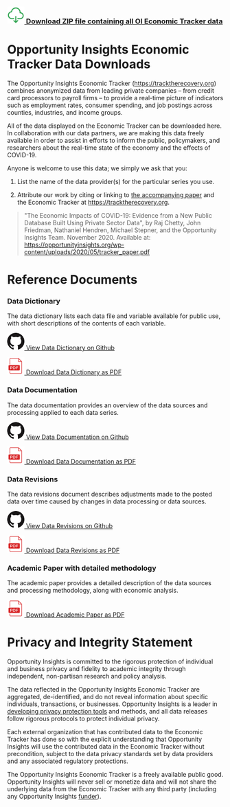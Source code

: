 ### [<img src="docs/download-icon.svg" alt="Download Link" width="40" style="display:inline;"/> Download ZIP file containing all OI Economic Tracker data](https://github.com/OpportunityInsights/EconomicTracker/archive/main.zip)

# Opportunity Insights Economic Tracker Data Downloads

The Opportunity Insights Economic Tracker (https://tracktherecovery.org) combines anonymized data from leading private companies – from credit card processors to payroll firms – to provide a real-time picture of indicators such as employment rates, consumer spending, and job postings across counties, industries, and income groups.

All of the data displayed on the Economic Tracker can be downloaded here. In collaboration with our data partners, we are making this data freely available in order to assist in efforts to inform the public, policymakers, and researchers about the real-time state of the economy and the effects of COVID-19.

Anyone is welcome to use this data; we simply we ask that you:

1. List the name of the data provider(s) for the particular series you use.

2. Attribute our work by citing or linking to [the accompanying paper](https://opportunityinsights.org/wp-content/uploads/2020/05/tracker_paper.pdf) and the Economic Tracker at https://tracktherecovery.org.

> "The Economic Impacts of COVID-19: Evidence from a New Public Database Built Using Private Sector Data", by Raj Chetty, John Friedman, Nathaniel Hendren, Michael Stepner, and the Opportunity Insights Team. November 2020. Available at: https://opportunityinsights.org/wp-content/uploads/2020/05/tracker_paper.pdf

# Reference Documents

### Data Dictionary

The data dictionary lists each data file and variable available for public use, with short descriptions of the contents of each variable.

[<img src="docs/GitHub-Mark-64px.png" alt="GH Viewer" width="40" style="display:inline;"/> View Data Dictionary on Github](https://github.com/OpportunityInsights/EconomicTracker/blob/main/docs/oi_tracker_data_dictionary.md)

[<img src="docs/pdf-icon.svg" alt="PDF Download" width="40" style="display:inline;"/> Download Data Dictionary as PDF](https://raw.githubusercontent.com/OpportunityInsights/EconomicTracker/main/docs/oi_tracker_data_dictionary.pdf)

### Data Documentation

The data documentation provides an overview of the data sources and processing applied to each data series.

[<img src="docs/GitHub-Mark-64px.png" alt="GH Viewer" width="40" style="display:inline;"/> View Data Documentation on Github](https://github.com/OpportunityInsights/EconomicTracker/blob/main/docs/oi_tracker_data_documentation.md)

[<img src="docs/pdf-icon.svg" alt="PDF Download" width="40" style="display:inline;"/> Download Data Documentation as PDF](https://raw.githubusercontent.com/OpportunityInsights/EconomicTracker/main/docs/oi_tracker_data_documentation.pdf)

### Data Revisions

The data revisions document describes adjustments made to the posted data over time caused by changes in data processing or data sources.

[<img src="docs/GitHub-Mark-64px.png" alt="GH Viewer" width="40" style="display:inline;"/> View Data Revisions on Github](https://github.com/OpportunityInsights/EconomicTracker/blob/main/docs/oi_tracker_data_revisions.md)

[<img src="docs/pdf-icon.svg" alt="PDF Download" width="40" style="display:inline;"/> Download Data Revisions as PDF](https://raw.githubusercontent.com/OpportunityInsights/EconomicTracker/main/docs/oi_tracker_data_revisions.pdf)

### Academic Paper with detailed methodology

The academic paper provides a detailed description of the data sources and processing methodology, along with economic analysis.

[<img src="docs/pdf-icon.svg" alt="PDF Download" width="40" style="display:inline;"/> Download Academic Paper as PDF](https://opportunityinsights.org/wp-content/uploads/2020/05/tracker_paper.pdf)

# Privacy and Integrity Statement

Opportunity Insights is committed to the rigorous protection of individual and business privacy and fidelity to academic integrity through independent, non-partisan research and policy analysis.

The data reflected in the Opportunity Insights Economic Tracker are aggregated, de-identified, and do not reveal information about specific individuals, transactions, or businesses. Opportunity Insights is a leader in ​[developing privacy protection tools](https://opportunityinsights.org/paper/differential-privacy/)​ and methods, and all data releases follow rigorous protocols to protect individual privacy.

Each external organization that has contributed data to the Economic Tracker has done so with the explicit understanding that Opportunity Insights will use the contributed data in the Economic Tracker without precondition, subject to the data privacy standards set by data providers and any associated regulatory protections.

The Opportunity Insights Economic Tracker is a freely available public good. Opportunity Insights will never sell or monetize data and will not share the underlying data from the Economic Tracker with any third party (including any Opportunity Insights​​ [funder](https://opportunityinsights.org/team/)​).
